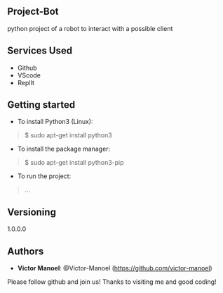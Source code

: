 ## Project-Bot
 
python project of a robot to interact with a possible client
 
 
## Services Used
 
* Github
* VScode
* ReplIt
 
 
## Getting started
 
* To install Python3 (Linux):
>    $ sudo apt-get install python3
* To install the package manager:
>    $ sudo apt-get install python3-pip
* To run the project:
>    ...
  
 
## Versioning
 
1.0.0.0
 
 
## Authors
 
* **Victor Manoel**: @Victor-Manoel (https://github.com/victor-manoel)
 
 
Please follow github and join us!
Thanks to visiting me and good coding!
